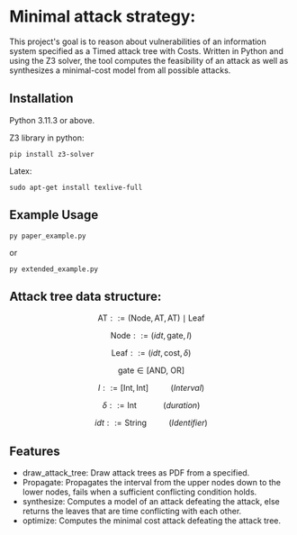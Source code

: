 # Minimal attack strategy:

This project's goal is to reason about vulnerabilities of an information system specified as a Timed attack tree with Costs. 
Written in Python and using the Z3 solver, the tool computes the feasibility of an attack as well as synthesizes a minimal-cost model from all possible attacks.


## Installation
Python 3.11.3 or above.

Z3 library in python:
```
pip install z3-solver
```
Latex:
```
sudo apt-get install texlive-full
```
## Example Usage

```
py paper_example.py
```
 or
```
py extended_example.py
```

## Attack tree data structure:
$$\text{AT} ::=  (\text{Node}, \text{AT}, \text{AT}) \mid \text{Leaf} $$

$$\text{Node} ::=  (idt,\text{gate}, I) $$

$$\text{Leaf} ::=  (idt, \text{cost}, \delta)$$

$$\text{gate} \in  [\text{AND, OR}]$$

$$I ::= [\textsf{Int},\textsf{Int}] ~~~~~~~~~~(Interval)$$

$$ \delta ::=  \textsf{Int} ~~~~~~~~~~~~(duration)$$

$$idt ::= \textsf{String} ~~~~~~~~~~(Identifier)$$



## Features
- draw_attack_tree: Draw attack trees as PDF from a specified.
- Propagate: Propagates the interval from the upper nodes down to the lower nodes, fails when a sufficient conflicting condition holds.
- synthesize: Computes a model of an attack defeating the attack, else returns the leaves that are time conflicting with each other.
- optimize: Computes the minimal cost attack defeating the attack tree.


